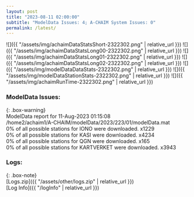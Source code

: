```yaml
---
layout: post
title: "2023-08-11 02:00:00"
subtitle: "ModelData Issues: 4; A-CHAIM System Issues: 0"
permalink: /latest/
---
```


![]({{ "/assets/img/achaimDataStatsShort-2322302.png" | relative_url }})
![]({{ "/assets/img/achaimDataStatsLong00-2322302.png" | relative_url }})
![]({{ "/assets/img/achaimDataStatsLong01-2322302.png" | relative_url }})
![]({{ "/assets/img/achaimDataStatsLong02-2322302.png" | relative_url }})
![]({{ "/assets/img/modelDataDataStats-2322302.png" | relative_url }})
![]({{ "/assets/img/modelDataStationStats-2322302.png" | relative_url }})
![]({{ "/assets/img/achaimRunTime-2322302.png" | relative_url }})


### ModelData Issues:  
  
{: .box-warning}  
 ModelData report for 11-Aug-2023 01:15:08   
 /home2/achaim1/A-CHAIM/modelData/2023/223/01/modelData.mat   
 0% of all possible stations for IONO were downloaded. x1229   
 0% of all possible stations for KASI were downloaded. x4234   
 0% of all possible stations for QGN were downloaded. x165   
 0% of all possible stations for KARTVERKET were downloaded. x3943   
  


### Logs:  
  
{: .box-note}  
[Logs.zip]({{ "/assets/other/logs.zip" | relative_url }})  
[Log Info]({{ "/logInfo" | relative_url }})  
